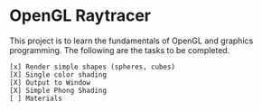 # OpenGL Raytracer

This project is to learn the fundamentals of OpenGL and graphics programming. The following are the tasks to be completed.

```
[x] Render simple shapes (spheres, cubes)
[X] Single color shading
[X] Output to Window
[X] Simple Phong Shading
[ ] Materials 
```
